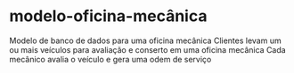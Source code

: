# modelo-oficina-mecânica
Modelo de banco de dados para uma oficina mecânica
Clientes levam um ou mais veículos para avaliação e conserto em uma oficina mecânica
Cada mecânico avalia o veículo e gera uma odem de serviço

